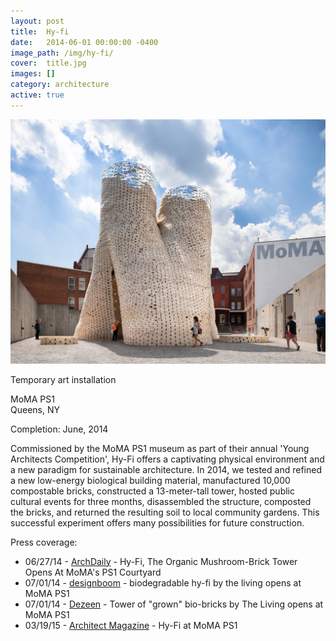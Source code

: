 ```yaml
---
layout: post
title:  Hy-fi
date:   2014-06-01 00:00:00 -0400
image_path:	/img/hy-fi/
cover:  title.jpg
images: []
category: architecture
active: true
---
```


![hy-fi](/img/hy-fi/01.jpg)

Temporary art installation

MoMA PS1<br>
Queens, NY

Completion: June, 2014

Commissioned by the MoMA PS1 museum as part of their annual 'Young Architects Competition', Hy-Fi offers a captivating physical environment and a new paradigm for sustainable architecture. In 2014, we tested and refined a new low-energy biological building material, manufactured 10,000 compostable bricks, constructed a 13-meter-tall tower, hosted public cultural events for three months, disassembled the structure, composted the bricks, and returned the resulting soil to local community gardens. This successful experiment offers many possibilities for future construction.

Press coverage:

- 06/27/14 - [ArchDaily](http://www.archdaily.com/521266/hy-fi-the-organic-mushroom-brick-tower-opens-at-moma-s-ps1-courtyard) - Hy-Fi, The Organic Mushroom-Brick Tower Opens At MoMA's PS1 Courtyard
- 07/01/14 - [designboom](http://www.designboom.com/architecture/hy-fi-the-living-david-benjamin-moma-ps1-young-architects-program-2014-07-01-2014/) - biodegradable hy-fi by the living opens at MoMA PS1
- 07/01/14 - [Dezeen](https://www.dezeen.com/2014/07/01/tower-of-grown-bio-bricks-by-the-living-opens-at-moma-ps1-gallery/) - Tower of "grown" bio-bricks by The Living opens at MoMA PS1
- 03/19/15 - [Architect Magazine](http://www.architectmagazine.com/project-gallery/hy-fi) - Hy-Fi at MoMA PS1

